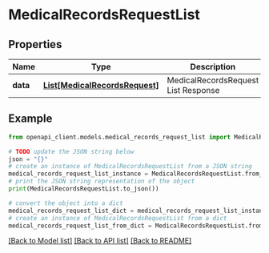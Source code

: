 # MedicalRecordsRequestList


## Properties

Name | Type | Description | Notes
------------ | ------------- | ------------- | -------------
**data** | [**List[MedicalRecordsRequest]**](MedicalRecordsRequest.md) | MedicalRecordsRequest List Response | 

## Example

```python
from openapi_client.models.medical_records_request_list import MedicalRecordsRequestList

# TODO update the JSON string below
json = "{}"
# create an instance of MedicalRecordsRequestList from a JSON string
medical_records_request_list_instance = MedicalRecordsRequestList.from_json(json)
# print the JSON string representation of the object
print(MedicalRecordsRequestList.to_json())

# convert the object into a dict
medical_records_request_list_dict = medical_records_request_list_instance.to_dict()
# create an instance of MedicalRecordsRequestList from a dict
medical_records_request_list_from_dict = MedicalRecordsRequestList.from_dict(medical_records_request_list_dict)
```
[[Back to Model list]](../README.md#documentation-for-models) [[Back to API list]](../README.md#documentation-for-api-endpoints) [[Back to README]](../README.md)


